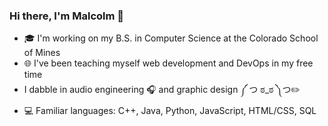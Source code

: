 ### Hi there, I'm Malcolm 👋

<!--
**laforcem/laforcem** is a ✨ _special_ ✨ repository because its `README.md` (this file) appears on your GitHub profile.

Here are some ideas to get you started:

- 🔭 I’m currently working on ...
- 🌱 I’m currently learning ...
- 👯 I’m looking to collaborate on ...
- 🤔 I’m looking for help with ...
- 💬 Ask me about ...
- 📫 How to reach me: ...
- 😄 Pronouns: ...
- ⚡ Fun fact: ...
-->

- 🎓 I'm working on my B.S. in Computer Science at the Colorado School of Mines
- 🌐 I've been teaching myself web development and DevOps in my free time
- I dabble in audio engineering 🎧 and graphic design ༼ つ ಠ_ಠ ༽つ✏️
- 💻 Familiar languages: C++, Java, Python, JavaScript, HTML/CSS, SQL
